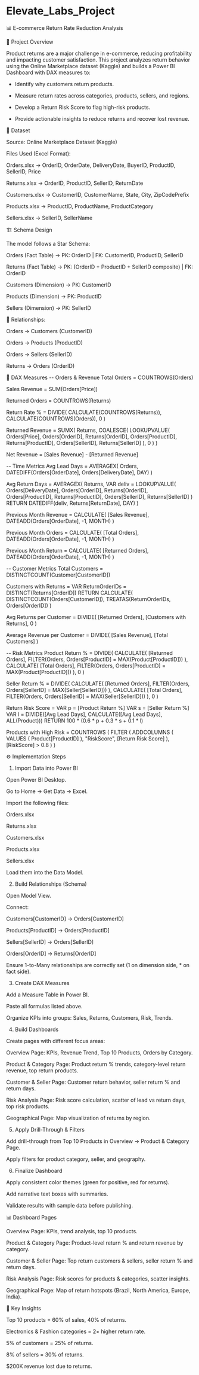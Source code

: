 # Elevate_Labs_Project

📊 E-commerce Return Rate Reduction Analysis

📌 Project Overview

Product returns are a major challenge in e-commerce, reducing profitability and impacting customer satisfaction.
This project analyzes return behavior using the Online Marketplace dataset (Kaggle) and builds a Power BI Dashboard with DAX measures to:

- Identify why customers return products.

- Measure return rates across categories, products, sellers, and regions.

- Develop a Return Risk Score to flag high-risk products.

- Provide actionable insights to reduce returns and recover lost revenue.

📂 Dataset

Source: Online Marketplace Dataset (Kaggle)

Files Used (Excel Format):

Orders.xlsx → OrderID, OrderDate, DeliveryDate, BuyerID, ProductID, SellerID, Price

Returns.xlsx → OrderID, ProductID, SellerID, ReturnDate

Customers.xlsx → CustomerID, CustomerName, State, City, ZipCodePrefix

Products.xlsx → ProductID, ProductName, ProductCategory

Sellers.xlsx → SellerID, SellerName

🏗️ Schema Design

The model follows a Star Schema:

Orders (Fact Table) → PK: OrderID | FK: CustomerID, ProductID, SellerID

Returns (Fact Table) → PK: (OrderID + ProductID + SellerID composite) | FK: OrderID

Customers (Dimension) → PK: CustomerID

Products (Dimension) → PK: ProductID

Sellers (Dimension) → PK: SellerID

📌 Relationships:

Orders → Customers (CustomerID)

Orders → Products (ProductID)

Orders → Sellers (SellerID)

Returns → Orders (OrderID)

📐 DAX Measures
-- Orders & Revenue
Total Orders = COUNTROWS(Orders)

Sales Revenue = SUM(Orders[Price])

Returned Orders = COUNTROWS(Returns)

Return Rate % = DIVIDE(
    CALCULATE(COUNTROWS(Returns)),
    CALCULATE(COUNTROWS(Orders)),
    0
)

Returned Revenue = SUMX(
    Returns,
    COALESCE(
        LOOKUPVALUE(
            Orders[Price],
            Orders[OrderID], Returns[OrderID],
            Orders[ProductID], Returns[ProductID],
            Orders[SellerID], Returns[SellerID]
        ),
        0
    )
)

Net Revenue = [Sales Revenue] - [Returned Revenue]

-- Time Metrics
Avg Lead Days = AVERAGEX(
    Orders,
    DATEDIFF(Orders[OrderDate], Orders[DeliveryDate], DAY)
)

Avg Return Days = AVERAGEX(
    Returns,
    VAR deliv = LOOKUPVALUE(
        Orders[DeliveryDate],
        Orders[OrderID], Returns[OrderID],
        Orders[ProductID], Returns[ProductID],
        Orders[SellerID], Returns[SellerID]
    )
    RETURN DATEDIFF(deliv, Returns[ReturnDate], DAY)
)

Previous Month Revenue = CALCULATE(
    [Sales Revenue],
    DATEADD(Orders[OrderDate], -1, MONTH)
)

Previous Month Orders = CALCULATE(
    [Total Orders],
    DATEADD(Orders[OrderDate], -1, MONTH)
)

Previous Month Return = CALCULATE(
    [Returned Orders],
    DATEADD(Orders[OrderDate], -1, MONTH)
)

-- Customer Metrics
Total Customers = DISTINCTCOUNT(Customer[CustomerID])

Customers with Returns = 
VAR ReturnOrderIDs = DISTINCT(Returns[OrderID])
RETURN CALCULATE(
    DISTINCTCOUNT(Orders[CustomerID]),
    TREATAS(ReturnOrderIDs, Orders[OrderID])
)

Avg Returns per Customer = DIVIDE(
    [Returned Orders],
    [Customers with Returns],
    0
)

Average Revenue per Customer = DIVIDE(
    [Sales Revenue],
    [Total Customers]
)

-- Risk Metrics
Product Return % = DIVIDE(
    CALCULATE(
        [Returned Orders],
        FILTER(Orders, Orders[ProductID] = MAX(Product[ProductID]))
    ),
    CALCULATE(
        [Total Orders],
        FILTER(Orders, Orders[ProductID] = MAX(Product[ProductID]))
    ),
    0
)

Seller Return % = DIVIDE(
    CALCULATE(
        [Returned Orders],
        FILTER(Orders, Orders[SellerID] = MAX(Seller[SellerID]))
    ),
    CALCULATE(
        [Total Orders],
        FILTER(Orders, Orders[SellerID] = MAX(Seller[SellerID]))
    ),
    0
)

Return Risk Score = 
VAR p = [Product Return %]
VAR s = [Seller Return %]
VAR l = DIVIDE([Avg Lead Days], CALCULATE([Avg Lead Days], ALL(Product)))
RETURN 100 * (0.6 * p + 0.3 * s + 0.1 * l)

Products with High Risk = COUNTROWS (
    FILTER (
        ADDCOLUMNS (
            VALUES ( Product[ProductID] ),
            "RiskScore", [Return Risk Score]
        ),
        [RiskScore] > 0.8
    )
)

⚙️ Implementation Steps
1. Import Data into Power BI

Open Power BI Desktop.

Go to Home → Get Data → Excel.

Import the following files:

Orders.xlsx

Returns.xlsx

Customers.xlsx

Products.xlsx

Sellers.xlsx

Load them into the Data Model.

2. Build Relationships (Schema)

Open Model View.

Connect:

Customers[CustomerID] → Orders[CustomerID]

Products[ProductID] → Orders[ProductID]

Sellers[SellerID] → Orders[SellerID]

Orders[OrderID] → Returns[OrderID]

Ensure 1-to-Many relationships are correctly set (1 on dimension side, * on fact side).

3. Create DAX Measures

Add a Measure Table in Power BI.

Paste all formulas listed above.

Organize KPIs into groups: Sales, Returns, Customers, Risk, Trends.

4. Build Dashboards

Create pages with different focus areas:

Overview Page: KPIs, Revenue Trend, Top 10 Products, Orders by Category.

Product & Category Page: Product return % trends, category-level return revenue, top return products.

Customer & Seller Page: Customer return behavior, seller return % and return days.

Risk Analysis Page: Risk score calculation, scatter of lead vs return days, top risk products.

Geographical Page: Map visualization of returns by region.

5. Apply Drill-Through & Filters

Add drill-through from Top 10 Products in Overview → Product & Category Page.

Apply filters for product category, seller, and geography.

6. Finalize Dashboard

Apply consistent color themes (green for positive, red for returns).

Add narrative text boxes with summaries.

Validate results with sample data before publishing.

📊 Dashboard Pages

Overview Page: KPIs, trend analysis, top 10 products.

Product & Category Page: Product-level return % and return revenue by category.

Customer & Seller Page: Top return customers & sellers, seller return % and return days.

Risk Analysis Page: Risk scores for products & categories, scatter insights.

Geographical Page: Map of return hotspots (Brazil, North America, Europe, India).

🔑 Key Insights

Top 10 products = 60% of sales, 40% of returns.

Electronics & Fashion categories = 2× higher return rate.

5% of customers = 25% of returns.

8% of sellers = 30% of returns.

$200K revenue lost due to returns.
